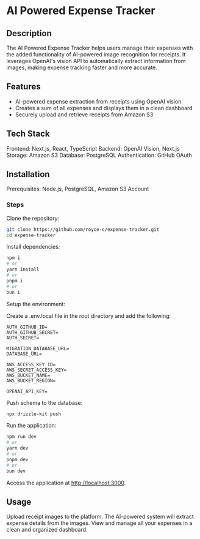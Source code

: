 # AI Powered Expense Tracker

## Description

The AI Powered Expense Tracker helps users manage their expenses with the added functionality of AI-powered image recognition for receipts. It leverages OpenAI's vision API to automatically extract information from images, making expense tracking faster and more accurate.

## Features

- AI-powered expense extraction from receipts using OpenAI vision
- Creates a sum of all expenses and displays them in a clean dashboard
- Securely upload and retrieve receipts from Amazon S3

## Tech Stack

Frontend: Next.js, React, TypeScript
Backend: OpenAI Vision, Next.js
Storage: Amazon S3
Database: PostgreSQL
Authentication: GitHub OAuth

## Installation

Prerequisites: Node.js, PostgreSQL, Amazon S3 Account

### Steps

Clone the repository:

```bash
git clone https://github.com/royce-c/expense-tracker.git
cd expense-tracker
```

Install dependencies:

```bash
npm i
# or
yarn install
# or
pnpm i
# or
bun i
```

Setup the environment:

Create a .env.local file in the root directory and add the following:

```env
AUTH_GITHUB_ID=
AUTH_GITHUB_SECRET=  
AUTH_SECRET=

MIGRATION_DATABASE_URL=  
DATABASE_URL=

AWS_ACCESS_KEY_ID=  
AWS_SECRET_ACCESS_KEY=  
AWS_BUCKET_NAME=  
AWS_BUCKET_REGION=

OPENAI_API_KEY=
```

Push schema to the database:

```bash
npx drizzle-kit push
```

Run the application:

```bash
npm run dev
# or
yarn dev
# or
pnpm dev
# or
bun dev
```

Access the application at [http://localhost:3000](http://localhost:3000).

## Usage

Upload receipt images to the platform.
The AI-powered system will extract expense details from the images.
View and manage all your expenses in a clean and organized dashboard.
